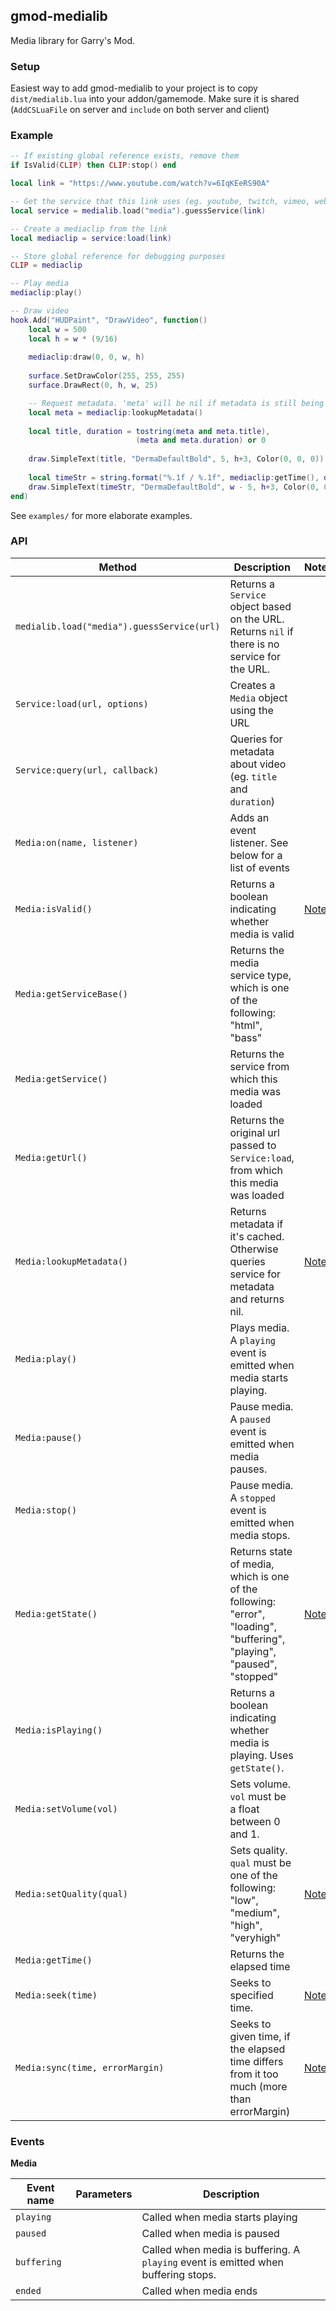 ## gmod-medialib

Media library for Garry's Mod.

### Setup
Easiest way to add gmod-medialib to your project is to copy ```dist/medialib.lua``` into your addon/gamemode. Make sure it is shared (```AddCSLuaFile``` on server and ```include``` on both server and client)

### Example

```lua
-- If existing global reference exists, remove them
if IsValid(CLIP) then CLIP:stop() end

local link = "https://www.youtube.com/watch?v=6IqKEeRS90A"

-- Get the service that this link uses (eg. youtube, twitch, vimeo, webaudio)
local service = medialib.load("media").guessService(link)

-- Create a mediaclip from the link
local mediaclip = service:load(link)

-- Store global reference for debugging purposes
CLIP = mediaclip

-- Play media
mediaclip:play()

-- Draw video
hook.Add("HUDPaint", "DrawVideo", function()
	local w = 500 
	local h = w * (9/16)
	
	mediaclip:draw(0, 0, w, h)
	
	surface.SetDrawColor(255, 255, 255)
	surface.DrawRect(0, h, w, 25)

	-- Request metadata. 'meta' will be nil if metadata is still being fetched.
	local meta = mediaclip:lookupMetadata()
	
	local title, duration = tostring(meta and meta.title), 
							(meta and meta.duration) or 0
	
	draw.SimpleText(title, "DermaDefaultBold", 5, h+3, Color(0, 0, 0))
	
	local timeStr = string.format("%.1f / %.1f", mediaclip:getTime(), duration)
	draw.SimpleText(timeStr, "DermaDefaultBold", w - 5, h+3, Color(0, 0, 0), TEXT_ALIGN_RIGHT)
end)
```

See ```examples/``` for more elaborate examples.

### API

Method | Description | Notes
---|---|---
```medialib.load("media").guessService(url)``` | Returns a ```Service``` object based on the URL. Returns ```nil``` if there is no service for the URL.
```Service:load(url, options)``` | Creates a ```Media``` object using the URL
```Service:query(url, callback)``` | Queries for metadata about video (eg. ```title``` and ```duration```)
```Media:on(name, listener)``` | Adds an event listener. See below for a list of events
```Media:isValid()``` | Returns a boolean indicating whether media is valid | [Note](# "Invalid media does not mean that media has stopped. For example media is usually invalid during loading phase.")
```Media:getServiceBase()``` | Returns the media service type, which is one of the following: "html", "bass"
```Media:getService()``` | Returns the service from which this media was loaded
```Media:getUrl()``` | Returns the original url passed to ```Service:load```, from which this media was loaded
```Media:lookupMetadata()``` | Returns metadata if it's cached. Otherwise queries service for metadata and returns nil. | [Note](# "Can be called repeatedly; a query is only sent once. Is usually identical to metadata returned from Service:query, but Media is allowed to replace/add values derived from the Media itself")
```Media:play()``` | Plays media. A ```playing``` event is emitted when media starts playing.
```Media:pause()``` | Pause media. A ```paused``` event is emitted when media pauses.
```Media:stop()``` | Pause media. A ```stopped``` event is emitted when media stops.
```Media:getState()``` | Returns state of media, which is one of the following: "error", "loading", "buffering", "playing", "paused", "stopped" | [Note](# "Not supported by all services.")
```Media:isPlaying()``` | Returns a boolean indicating whether media is playing. Uses ```getState()```.
```Media:setVolume(vol)``` | Sets volume. ```vol``` must be a float between 0 and 1.
```Media:setQuality(qual)``` | Sets quality. ```qual``` must be one of the following: "low", "medium", "high", "veryhigh" | [Note](# "Not guaranteed to use equivalent quality on all services. Not supported by all services.")
```Media:getTime()``` | Returns the elapsed time
```Media:seek(time)``` | Seeks to specified time. | [Note](# "Not guaranteed to hop to the exact time. Not supported by all services.")
```Media:sync(time, errorMargin)``` | Seeks to given time, if the elapsed time differs from it too much (more than errorMargin) | [Note](# "Sync does not work on invalid or not playing media. Media can be synchronized at most once per five seconds.")

### Events

__Media__

Event name | Parameters | Description
---|---|---
```playing``` | | Called when media starts playing
```paused``` | | Called when media is paused
```buffering``` | | Called when media is buffering. A ```playing``` event is emitted when buffering stops.
```ended``` | | Called when media ends